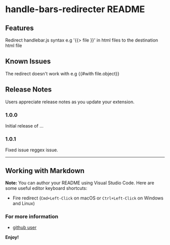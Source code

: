 # handle-bars-redirecter README

## Features

Redirect handlebar.js syntax e.g '{{> file }}' in html files to the destination html file

## Known Issues

The redirect doesn't work with e.g {{#with file.object}}

## Release Notes

Users appreciate release notes as you update your extension.

### 1.0.0

Initial release of ...

### 1.0.1

Fixed issue reggex issue.

-----------------------------------------------------------------------------------------------------------

## Working with Markdown

**Note:** You can author your README using Visual Studio Code.  Here are some useful editor keyboard shortcuts:

* Fire redirect (`Cmd+Left-Click` on macOS or `Ctrl+Left-Click` on Windows and Linux)

### For more information

* [github user](https://github.com/guidovdijk)

**Enjoy!**
